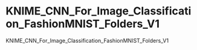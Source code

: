 # KNIME_CNN_For_Image_Classification_FashionMNIST_Folders_V1
KNIME_CNN_For_Image_Classification_FashionMNIST_Folders_V1
